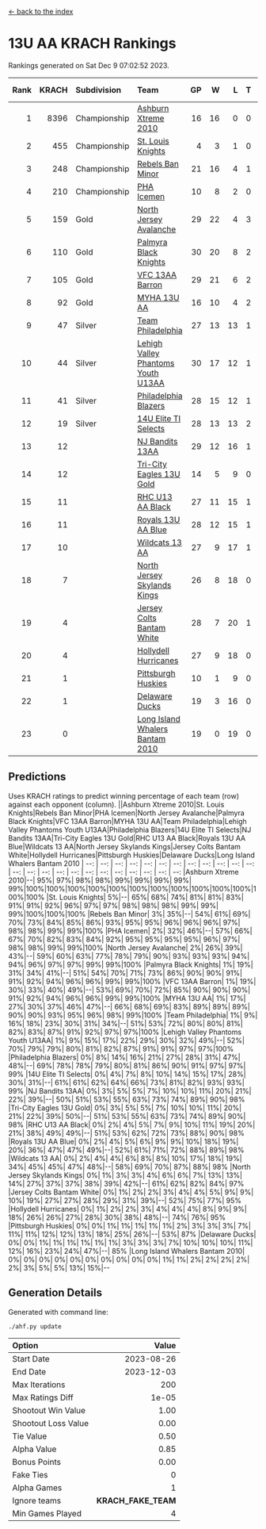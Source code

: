 [<- back to the index](readme.md)
# 13U AA KRACH Rankings
Rankings generated on Sat Dec  9 07:02:52 2023.

Rank|KRACH|Subdivision|Team|GP|W|L|T|OTW|OTL|SoS|Exp Wins|Win Diff
---:|---:|:---|:---|---:|---:|---:|---:|---:|---:|---:|---:|---:
1|8396|Championship|[Ashburn Xtreme 2010](https://gamesheetstats.com/seasons/3659/teams/140527/schedule)|16|16|0|0|0|0|94|16.8|-0.0
2|455|Championship|[St. Louis Knights](https://gamesheetstats.com/seasons/3659/teams/143323/schedule)|4|3|1|0|0|0|1701|3.8|-0.0
3|248|Championship|[Rebels Ban Minor](https://gamesheetstats.com/seasons/3659/teams/140539/schedule)|21|16|4|1|0|0|808|17.4|0.0
4|210|Championship|[PHA Icemen](https://gamesheetstats.com/seasons/3659/teams/143321/schedule)|10|8|2|0|2|0|68|8.9|0.0
5|159|Gold|[North Jersey Avalanche](https://gamesheetstats.com/seasons/3659/teams/140535/schedule)|29|22|4|3|0|0|324|24.4|0.0
6|110|Gold|[Palmyra Black Knights](https://gamesheetstats.com/seasons/3659/teams/140537/schedule)|30|20|8|2|3|0|592|21.9|0.0
7|105|Gold|[VFC 13AA Barron](https://gamesheetstats.com/seasons/3659/teams/140544/schedule)|29|21|6|2|2|2|50|22.9|0.0
8|92|Gold|[MYHA 13U AA](https://gamesheetstats.com/seasons/3659/teams/140533/schedule)|16|10|4|2|1|0|67|11.9|0.0
9|47|Silver|[Team Philadelphia](https://gamesheetstats.com/seasons/3659/teams/140542/schedule)|27|13|13|1|0|1|663|14.4|0.0
10|44|Silver|[Lehigh Valley Phantoms Youth U13AA](https://gamesheetstats.com/seasons/3659/teams/140531/schedule)|30|17|12|1|0|3|324|18.4|0.0
11|41|Silver|[Philadelphia Blazers](https://gamesheetstats.com/seasons/3659/teams/140538/schedule)|28|15|12|1|3|2|630|16.4|0.0
12|19|Silver|[14U Elite TI Selects](https://gamesheetstats.com/seasons/3659/teams/140526/schedule)|28|13|13|2|1|1|615|14.9|0.0
13|12||[NJ Bandits 13AA](https://gamesheetstats.com/seasons/3659/teams/140534/schedule)|29|12|16|1|2|3|327|13.4|0.0
14|12||[Tri-City Eagles 13U Gold](https://gamesheetstats.com/seasons/3659/teams/140543/schedule)|14|5|9|0|1|2|55|5.9|0.0
15|11||[RHC U13 AA Black](https://gamesheetstats.com/seasons/3659/teams/140540/schedule)|27|11|15|1|1|0|41|12.4|0.0
16|11||[Royals 13U AA Blue](https://gamesheetstats.com/seasons/3659/teams/140541/schedule)|28|12|15|1|0|1|46|13.4|0.0
17|10||[Wildcats 13 AA](https://gamesheetstats.com/seasons/3659/teams/140545/schedule)|27|9|17|1|0|0|50|10.4|0.0
18|7||[North Jersey Skylands Kings](https://gamesheetstats.com/seasons/3659/teams/140536/schedule)|26|8|18|0|1|1|61|8.9|0.0
19|4||[Jersey Colts Bantam White](https://gamesheetstats.com/seasons/3659/teams/140530/schedule)|28|7|20|1|0|1|50|8.4|0.0
20|4||[Hollydell Hurricanes](https://gamesheetstats.com/seasons/3659/teams/140529/schedule)|27|9|18|0|2|0|341|9.9|0.0
21|1||[Pittsburgh Huskies](https://gamesheetstats.com/seasons/3659/teams/149413/schedule)|10|1|9|0|0|1|843|1.9|0.0
22|1||[Delaware Ducks](https://gamesheetstats.com/seasons/3659/teams/140528/schedule)|19|3|16|0|0|1|30|3.9|0.0
23|0||[Long Island Whalers Bantam 2010](https://gamesheetstats.com/seasons/3659/teams/140532/schedule)|19|0|19|0|0|0|45|0.9|0.0

## Predictions
Uses KRACH ratings to predict winning percentage of each team (row) against each opponent (column).
||Ashburn Xtreme 2010|St. Louis Knights|Rebels Ban Minor|PHA Icemen|North Jersey Avalanche|Palmyra Black Knights|VFC 13AA Barron|MYHA 13U AA|Team Philadelphia|Lehigh Valley Phantoms Youth U13AA|Philadelphia Blazers|14U Elite TI Selects|NJ Bandits 13AA|Tri-City Eagles 13U Gold|RHC U13 AA Black|Royals 13U AA Blue|Wildcats 13 AA|North Jersey Skylands Kings|Jersey Colts Bantam White|Hollydell Hurricanes|Pittsburgh Huskies|Delaware Ducks|Long Island Whalers Bantam 2010
| --: | --: | --: | --: | --: | --: | --: | --: | --: | --: | --: | --: | --: | --: | --: | --: | --: | --: | --: | --: | --: | --: | --: | --: 
|Ashburn Xtreme 2010|--| 95%| 97%| 98%| 98%| 99%| 99%| 99%| 99%| 99%|100%|100%|100%|100%|100%|100%|100%|100%|100%|100%|100%|100%|100%
|St. Louis Knights|  5%|--| 65%| 68%| 74%| 81%| 81%| 83%| 91%| 91%| 92%| 96%| 97%| 97%| 98%| 98%| 98%| 99%| 99%| 99%|100%|100%|100%
|Rebels Ban Minor|  3%| 35%|--| 54%| 61%| 69%| 70%| 73%| 84%| 85%| 86%| 93%| 95%| 95%| 96%| 96%| 96%| 97%| 98%| 98%| 99%| 99%|100%
|PHA Icemen|  2%| 32%| 46%|--| 57%| 66%| 67%| 70%| 82%| 83%| 84%| 92%| 95%| 95%| 95%| 95%| 96%| 97%| 98%| 98%| 99%| 99%|100%
|North Jersey Avalanche|  2%| 26%| 39%| 43%|--| 59%| 60%| 63%| 77%| 78%| 79%| 90%| 93%| 93%| 93%| 94%| 94%| 96%| 97%| 97%| 99%| 99%|100%
|Palmyra Black Knights|  1%| 19%| 31%| 34%| 41%|--| 51%| 54%| 70%| 71%| 73%| 86%| 90%| 90%| 91%| 91%| 92%| 94%| 96%| 96%| 99%| 99%|100%
|VFC 13AA Barron|  1%| 19%| 30%| 33%| 40%| 49%|--| 53%| 69%| 70%| 72%| 85%| 90%| 90%| 90%| 91%| 92%| 94%| 96%| 96%| 99%| 99%|100%
|MYHA 13U AA|  1%| 17%| 27%| 30%| 37%| 46%| 47%|--| 66%| 68%| 69%| 83%| 89%| 89%| 89%| 90%| 90%| 93%| 95%| 96%| 98%| 99%|100%
|Team Philadelphia|  1%|  9%| 16%| 18%| 23%| 30%| 31%| 34%|--| 51%| 53%| 72%| 80%| 80%| 81%| 82%| 83%| 87%| 91%| 92%| 97%| 97%|100%
|Lehigh Valley Phantoms Youth U13AA|  1%|  9%| 15%| 17%| 22%| 29%| 30%| 32%| 49%|--| 52%| 70%| 79%| 79%| 80%| 81%| 82%| 87%| 91%| 91%| 97%| 97%|100%
|Philadelphia Blazers|  0%|  8%| 14%| 16%| 21%| 27%| 28%| 31%| 47%| 48%|--| 69%| 78%| 78%| 79%| 80%| 81%| 86%| 90%| 91%| 97%| 97%| 99%
|14U Elite TI Selects|  0%|  4%|  7%|  8%| 10%| 14%| 15%| 17%| 28%| 30%| 31%|--| 61%| 61%| 62%| 64%| 66%| 73%| 81%| 82%| 93%| 93%| 99%
|NJ Bandits 13AA|  0%|  3%|  5%|  5%|  7%| 10%| 10%| 11%| 20%| 21%| 22%| 39%|--| 50%| 51%| 53%| 55%| 63%| 73%| 74%| 89%| 90%| 98%
|Tri-City Eagles 13U Gold|  0%|  3%|  5%|  5%|  7%| 10%| 10%| 11%| 20%| 21%| 22%| 39%| 50%|--| 51%| 53%| 55%| 63%| 73%| 74%| 89%| 90%| 98%
|RHC U13 AA Black|  0%|  2%|  4%|  5%|  7%|  9%| 10%| 11%| 19%| 20%| 21%| 38%| 49%| 49%|--| 51%| 53%| 62%| 72%| 73%| 88%| 90%| 98%
|Royals 13U AA Blue|  0%|  2%|  4%|  5%|  6%|  9%|  9%| 10%| 18%| 19%| 20%| 36%| 47%| 47%| 49%|--| 52%| 61%| 71%| 72%| 88%| 89%| 98%
|Wildcats 13 AA|  0%|  2%|  4%|  4%|  6%|  8%|  8%| 10%| 17%| 18%| 19%| 34%| 45%| 45%| 47%| 48%|--| 58%| 69%| 70%| 87%| 88%| 98%
|North Jersey Skylands Kings|  0%|  1%|  3%|  3%|  4%|  6%|  6%|  7%| 13%| 13%| 14%| 27%| 37%| 37%| 38%| 39%| 42%|--| 61%| 62%| 82%| 84%| 97%
|Jersey Colts Bantam White|  0%|  1%|  2%|  2%|  3%|  4%|  4%|  5%|  9%|  9%| 10%| 19%| 27%| 27%| 28%| 29%| 31%| 39%|--| 52%| 75%| 77%| 95%
|Hollydell Hurricanes|  0%|  1%|  2%|  2%|  3%|  4%|  4%|  4%|  8%|  9%|  9%| 18%| 26%| 26%| 27%| 28%| 30%| 38%| 48%|--| 74%| 76%| 95%
|Pittsburgh Huskies|  0%|  0%|  1%|  1%|  1%|  1%|  1%|  2%|  3%|  3%|  3%|  7%| 11%| 11%| 12%| 12%| 13%| 18%| 25%| 26%|--| 53%| 87%
|Delaware Ducks|  0%|  0%|  1%|  1%|  1%|  1%|  1%|  1%|  3%|  3%|  3%|  7%| 10%| 10%| 10%| 11%| 12%| 16%| 23%| 24%| 47%|--| 85%
|Long Island Whalers Bantam 2010|  0%|  0%|  0%|  0%|  0%|  0%|  0%|  0%|  0%|  0%|  1%|  1%|  2%|  2%|  2%|  2%|  2%|  3%|  5%|  5%| 13%| 15%|--

## Generation Details

Generated with command line:
```
./ahf.py update
```

| Option | Value |
| :----- | ----: |
| Start Date | 2023-08-26 |
| End Date | 2023-12-03 |
| Max Iterations | 200 |
| Max Ratings Diff | 1e-05 |
| Shootout Win Value | 1.00 |
| Shootout Loss Value | 0.00 |
| Tie Value | 0.50 |
| Alpha Value | 0.85 |
| Bonus Points | 0.00 |
| Fake Ties | 0 |
| Alpha Games | 1 |
| Ignore teams | __KRACH_FAKE_TEAM__ |
| Min Games Played | 4 |

